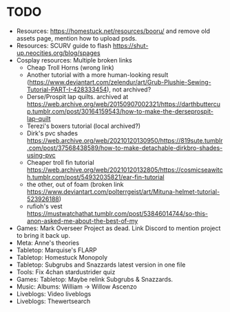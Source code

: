# TODO
- Resources: https://homestuck.net/resources/booru/ and remove old assets page, mention how to upload psds.
- Resources: SCURV guide to flash https://shut-up.neocities.org/blog/spages
- Cosplay resources: Multiple broken links
    - Cheap Troll Horns (wrong link)
    - Another tutorial with a more human-looking result (https://www.deviantart.com/zelendur/art/Grub-Plushie-Sewing-Tutorial-PART-I-428333454), not archived?
    - Derse/Prospit lap quilts. archived at https://web.archive.org/web/20150907002321/https://darthbuttercup.tumblr.com/post/30164159543/how-to-make-the-derseprospit-lap-quilt
    - Terezi's boxers tutorial (local archived?)
    - Dirk's pvc shades https://web.archive.org/web/20210120130950/https://819sute.tumblr.com/post/37568438589/how-to-make-detachable-dirkbro-shades-using-pvc
    - Cheaper troll fin tutorial https://web.archive.org/web/20210120132805/https://cosmicseawitch.tumblr.com/post/54932035821/ear-fin-tutorial
    - the other, out of foam (broken link https://www.deviantart.com/polterrgeist/art/Mituna-helmet-tutorial-523926188)
    - rufioh's vest https://mustwatchathat.tumblr.com/post/53846014744/so-this-anon-asked-me-about-the-best-of-my
- Games: Mark Overseer Project as dead. Link Discord to mention project to bring it back up.
- Meta: Anne's theories
- Tabletop: Marquise's FLARP
- Tabletop: Homestuck Monopoly
- Tabletop: Subgrubs and Snazzards latest version in one file 
- Tools: Fix 4chan stardustrider quiz
- Games: Tabletop: Maybe relink Subgrubs & Snazzards.
- Music: Albums: William -> Willow Ascenzo
- Liveblogs: Video liveblogs
- Liveblogs: Thewertsearch